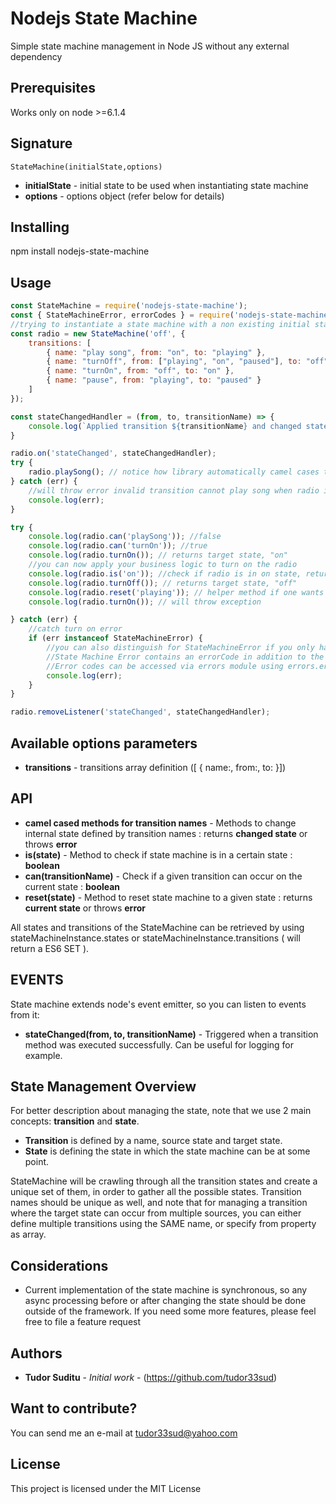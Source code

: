 # Nodejs State Machine

Simple state machine management in Node JS without any external dependency


## Prerequisites

Works only on node >=6.1.4

## Signature

`StateMachine(initialState,options)`
* **initialState** - initial state to be used when instantiating state machine
* **options** - options object (refer below for details)
## Installing

npm install nodejs-state-machine

## Usage



```javascript
const StateMachine = require('nodejs-state-machine');
const { StateMachineError, errorCodes } = require('nodejs-state-machine/errors');
//trying to instantiate a state machine with a non existing initial state across transitions will throw error
const radio = new StateMachine('off', {
    transitions: [
        { name: "play song", from: "on", to: "playing" },
        { name: "turnOff", from: ["playing", "on", "paused"], to: "off" },
        { name: "turnOn", from: "off", to: "on" },
        { name: "pause", from: "playing", to: "paused" }
    ]
});

const stateChangedHandler = (from, to, transitionName) => {
    console.log(`Applied transition ${transitionName} and changed state from ${from} to ${to}`);
}

radio.on('stateChanged', stateChangedHandler);
try {
    radio.playSong(); // notice how library automatically camel cases transition names for methods
} catch (err) {
    //will throw error invalid transition cannot play song when radio is in stopped initial state
    console.log(err);
}

try {
    console.log(radio.can('playSong')); //false
    console.log(radio.can('turnOn')); //true
    console.log(radio.turnOn()); // returns target state, "on"
    //you can now apply your business logic to turn on the radio
    console.log(radio.is('on')); //check if radio is in on state, returns true
    console.log(radio.turnOff()); // returns target state, "off"
    console.log(radio.reset('playing')); // helper method if one wants to reuse same state machine object, although not really recommended
    console.log(radio.turnOn()); // will throw exception

} catch (err) {
    //catch turn on error
    if (err instanceof StateMachineError) {
        //you can also distinguish for StateMachineError if you only have a single error handler
        //State Machine Error contains an errorCode in addition to the core Error message and stack peroperties
        //Error codes can be accessed via errors module using errors.errorCodes 
        console.log(err);
    }
}

radio.removeListener('stateChanged', stateChangedHandler);

```

## Available options parameters

* **transitions** - transitions array definition ([ { name:<name>, from:<fromState>, to:<toState> }])

## API

* **camel cased methods for transition names** - Methods to change internal state defined by transition names : returns **changed state** or throws **error**
* **is(state)** - Method to check if state machine is in a certain state : **boolean**
* **can(transitionName)** - Check if a given transition can occur on the current state : **boolean**
* **reset(state)** - Method to reset state machine to a given state : returns **current state** or throws **error**

All states and transitions of the StateMachine can be retrieved by using stateMachineInstance.states or stateMachineInstance.transitions ( will return a ES6 SET ).

## EVENTS

State machine extends node's event emitter, so you can listen to events from it:

* **stateChanged(from, to, transitionName)** - Triggered when a transition method was executed successfully. Can be useful for logging for example.


## State Management Overview

For better description about managing the state, note that we use 2 main concepts: **transition** and **state**. 
   * **Transition** is defined by a name, source state and target state.
   * **State** is defining the state in which the state machine can be at some point.
    
StateMachine will be crawling through all the transition states and create a unique set of them, in order to gather all the possible states. Transition names should be unique as well, and note that for managing a transition where the target state can occur from multiple sources, you can either define multiple transitions using the SAME name, or specify from property as array.
    
## Considerations

 * Current implementation of the state machine is synchronous, so any async processing before or after changing the state should be done outside of the framework. If you need some more features, please feel free to file a feature request
## Authors

* **Tudor Suditu** - *Initial work* - (https://github.com/tudor33sud)

## Want to contribute?

You can send me an e-mail at tudor33sud@yahoo.com

## License

This project is licensed under the MIT License 

